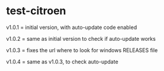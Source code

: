 # test-citroen

v1.0.1 = initial version, with auto-update code enabled

v1.0.2 = same as initial version to check if auto-update works

v1.0.3 = fixes the url where to look for windows RELEASES file

v1.0.4 = same as v1.0.3, to check auto-update
